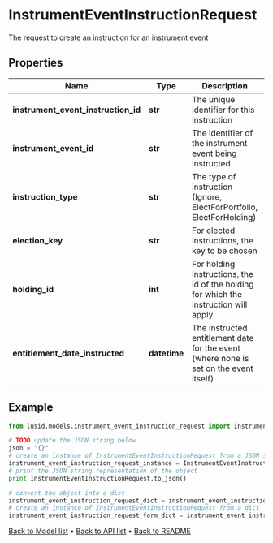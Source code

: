 # InstrumentEventInstructionRequest

The request to create an instruction for an instrument event

## Properties
Name | Type | Description | Notes
------------ | ------------- | ------------- | -------------
**instrument_event_instruction_id** | **str** | The unique identifier for this instruction | 
**instrument_event_id** | **str** | The identifier of the instrument event being instructed | 
**instruction_type** | **str** | The type of instruction (Ignore, ElectForPortfolio, ElectForHolding) | 
**election_key** | **str** | For elected instructions, the key to be chosen | [optional] 
**holding_id** | **int** | For holding instructions, the id of the holding for which the instruction will apply | [optional] 
**entitlement_date_instructed** | **datetime** | The instructed entitlement date for the event (where none is set on the event itself) | [optional] 

## Example

```python
from lusid.models.instrument_event_instruction_request import InstrumentEventInstructionRequest

# TODO update the JSON string below
json = "{}"
# create an instance of InstrumentEventInstructionRequest from a JSON string
instrument_event_instruction_request_instance = InstrumentEventInstructionRequest.from_json(json)
# print the JSON string representation of the object
print InstrumentEventInstructionRequest.to_json()

# convert the object into a dict
instrument_event_instruction_request_dict = instrument_event_instruction_request_instance.to_dict()
# create an instance of InstrumentEventInstructionRequest from a dict
instrument_event_instruction_request_form_dict = instrument_event_instruction_request.from_dict(instrument_event_instruction_request_dict)
```
[Back to Model list](../README.md#documentation-for-models) &#8226; [Back to API list](../README.md#documentation-for-api-endpoints) &#8226; [Back to README](../README.md)


